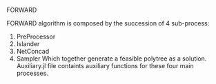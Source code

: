 FORWARD

FORWARD algorithm is composed by the succession of 4 sub-process:
 1. PreProcessor
 2. Islander
 3. NetConcad
 4. Sampler
Which together generate a feasible polytree as a solution.
Auxiliary.jl file containts auxiliary functions for these four main processes.
